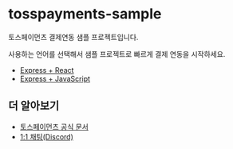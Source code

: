 # tosspayments-sample

토스페이먼츠 결제연동 샘플 프로젝트입니다.

사용하는 언어를 선택해서 샘플 프로젝트로 빠르게 결제 연동을 시작하세요.

- [Express + React](https://github.com/tosspayments/tosspayments-sample/tree/main/express-react)
- [Express + JavaScript](https://github.com/tosspayments/tosspayments-sample/tree/main/express-javascript)

## 더 알아보기

- [토스페이먼츠 공식 문서](https://docs.tosspayments.com/guides/v2/get-started)
- [1:1 채팅(Discord)](https://discord.com/invite/VdkfJnknD9)
